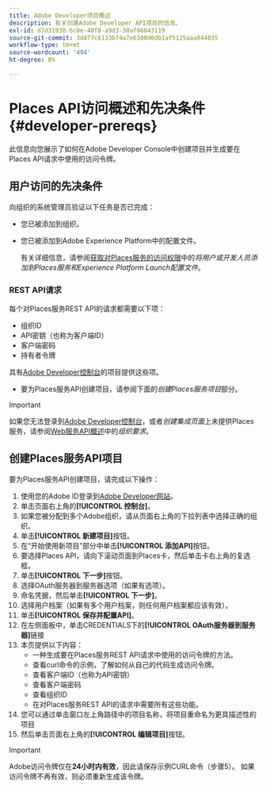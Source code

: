 ```yaml
---
title: Adobe Developer项目概述
description: 有关创建Adobe Developer API项目的信息。
exl-id: d7d31938-6c0e-40f8-a9d3-30af96043119
source-git-commit: 3d477c6133b74a7e6380d0db1af5125aaa844035
workflow-type: tm+mt
source-wordcount: '494'
ht-degree: 0%

---
```


# Places API访问概述和先决条件 {#developer-prereqs}

此信息向您展示了如何在Adobe Developer Console中创建项目并生成要在Places API请求中使用的访问令牌。

## 用户访问的先决条件

向组织的系统管理员验证以下任务是否已完成：

* 您已被添加到组织。
* 您已被添加到Adobe Experience Platform中的配置文件。

  有关详细信息，请参阅[获取对Places服务的访问权限](/help/places-gain-access.md)中的&#x200B;*将用户或开发人员添加到Places服务和Experience Platform Launch配置文件*。

### REST API请求

每个对Places服务REST API的请求都需要以下项：

* 组织ID
* API密钥（也称为客户端ID）
* 客户端密码
* 持有者令牌

具有[Adobe Developer控制台](https://developer.adobe.com/console)的项目提供这些项。

* 要为Places服务API创建项目，请参阅下面的&#x200B;*创建Places服务项目*&#x200B;部分。

>[!IMPORTANT]
>
>如果您无法登录到[Adobe Developer控制台](https://developer.adobe.com/console)，或者&#x200B;*创建集成页面*&#x200B;上未提供Places服务，请参阅[Web服务API概述](/help/web-service-api/places-web-services.md)中的&#x200B;*组织要求*。

## 创建Places服务API项目

要为Places服务API创建项目，请完成以下操作：

1. 使用您的Adobe ID登录到[Adobe Developer网站](https://developer.adobe.com)。
2. 单击页面右上角的&#x200B;**[!UICONTROL 控制台]**。
3. 如果您被分配到多个Adobe组织，请从页面右上角的下拉列表中选择正确的组织。
4. 单击&#x200B;**[!UICONTROL 新建项目]**&#x200B;按钮。
5. 在“开始使用新项目”部分中单击&#x200B;**[!UICONTROL 添加API]**&#x200B;按钮。
6. 要选择Places API，请向下滚动页面到Places卡，然后单击卡右上角的复选框。
7. 单击&#x200B;**[!UICONTROL 下一步]**&#x200B;按钮。
8. 选择OAuth服务器到服务器选项（如果有选项）。
9. 命名凭据，然后单击&#x200B;**[!UICONTROL 下一步]**。
10. 选择用户档案（如果有多个用户档案，则任何用户档案都应该有效）。
11. 单击&#x200B;**[!UICONTROL 保存并配置API]**。
12. 在左侧面板中，单击CREDENTIALS下的&#x200B;**[!UICONTROL OAuth服务器到服务器]**&#x200B;链接
13. 本页提供以下内容：
    * 一种生成要在Places服务REST API请求中使用的访问令牌的方法。
    * 查看curl命令的示例，了解如何从自己的代码生成访问令牌。
    * 查看客户端ID（也称为API密钥）
    * 查看客户端密码
    * 查看组织ID
    * 在对Places服务REST API的请求中需要所有这些功能。
14. 您可以通过单击窗口左上角路径中的项目名称，将项目重命名为更具描述性的项目
15. 然后单击页面右上角的&#x200B;**[!UICONTROL 编辑项目]**&#x200B;按钮。

>[!IMPORTANT]
>
>Adobe访问令牌仅在&#x200B;**24小时内有效**，因此请保存示例CURL命令（步骤5）。 如果访问令牌不再有效，则必须重新生成该令牌。
